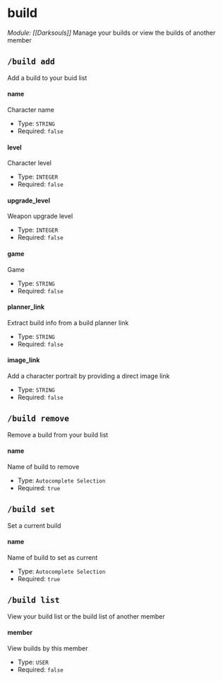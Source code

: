 # build
*Module: [[Darksouls]]*
Manage your builds or view the builds of another member
## `/build add`
Add a build to your buid list
#### name
Character name
- Type: `STRING`
- Required: `false`
#### level
Character level
- Type: `INTEGER`
- Required: `false`
#### upgrade_level
Weapon upgrade level
- Type: `INTEGER`
- Required: `false`
#### game
Game
- Type: `STRING`
- Required: `false`
#### planner_link
Extract build info from a build planner link
- Type: `STRING`
- Required: `false`
#### image_link
Add a character portrait by providing a direct image link
- Type: `STRING`
- Required: `false`
## `/build remove`
Remove a build from your build list
#### name
Name of build to remove
- Type: `Autocomplete Selection`
- Required: `true`
## `/build set`
Set a current build
#### name
Name of build to set as current
- Type: `Autocomplete Selection`
- Required: `true`
## `/build list`
View your build list or the build list of another member
#### member
View builds by this member
- Type: `USER`
- Required: `false`